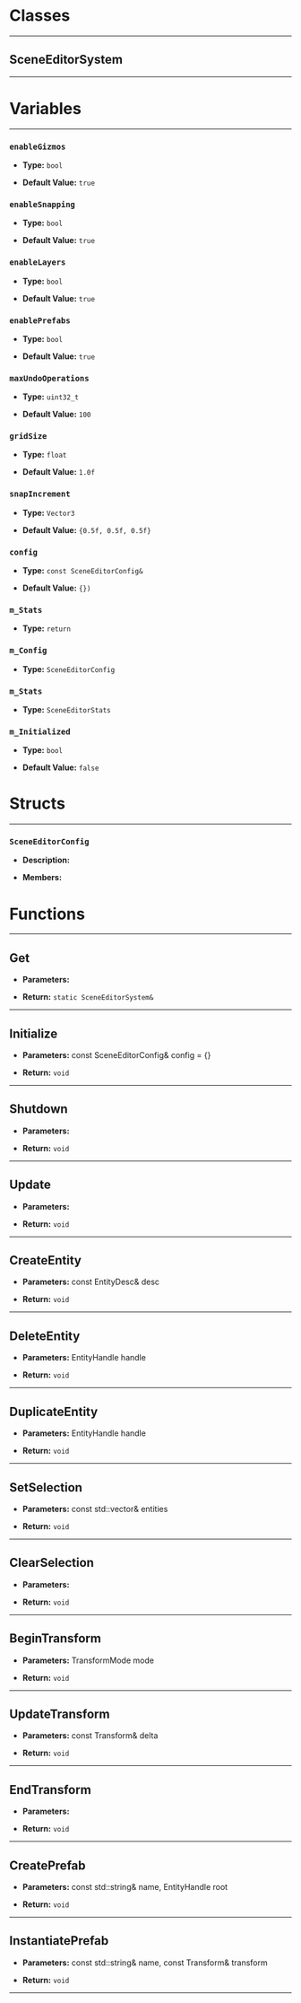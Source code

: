 # Classes
---

## SceneEditorSystem
---




# Variables
---

### `enableGizmos`

- **Type:** `bool`

- **Default Value:** `true`



### `enableSnapping`

- **Type:** `bool`

- **Default Value:** `true`



### `enableLayers`

- **Type:** `bool`

- **Default Value:** `true`



### `enablePrefabs`

- **Type:** `bool`

- **Default Value:** `true`



### `maxUndoOperations`

- **Type:** `uint32_t`

- **Default Value:** `100`



### `gridSize`

- **Type:** `float`

- **Default Value:** `1.0f`



### `snapIncrement`

- **Type:** `Vector3`

- **Default Value:** `{0.5f, 0.5f, 0.5f}`



### `config`

- **Type:** `const SceneEditorConfig&`

- **Default Value:** `{})`



### `m_Stats`

- **Type:** `return`



### `m_Config`

- **Type:** `SceneEditorConfig`



### `m_Stats`

- **Type:** `SceneEditorStats`



### `m_Initialized`

- **Type:** `bool`

- **Default Value:** `false`




# Structs
---

### `SceneEditorConfig`

- **Description:** 

- **Members:**




# Functions
---

## Get



- **Parameters:** 

- **Return:** `static SceneEditorSystem&`

---

## Initialize



- **Parameters:** const SceneEditorConfig& config = {}

- **Return:** `void`

---

## Shutdown



- **Parameters:** 

- **Return:** `void`

---

## Update



- **Parameters:** 

- **Return:** `void`

---

## CreateEntity



- **Parameters:** const EntityDesc& desc

- **Return:** `void`

---

## DeleteEntity



- **Parameters:** EntityHandle handle

- **Return:** `void`

---

## DuplicateEntity



- **Parameters:** EntityHandle handle

- **Return:** `void`

---

## SetSelection



- **Parameters:** const std::vector<EntityHandle>& entities

- **Return:** `void`

---

## ClearSelection



- **Parameters:** 

- **Return:** `void`

---

## BeginTransform



- **Parameters:** TransformMode mode

- **Return:** `void`

---

## UpdateTransform



- **Parameters:** const Transform& delta

- **Return:** `void`

---

## EndTransform



- **Parameters:** 

- **Return:** `void`

---

## CreatePrefab



- **Parameters:** const std::string& name, EntityHandle root

- **Return:** `void`

---

## InstantiatePrefab



- **Parameters:** const std::string& name, const Transform& transform

- **Return:** `void`

---
